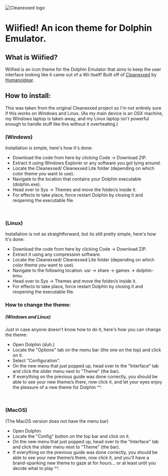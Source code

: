![Cleanexxed logo](https://cdn.discordapp.com/attachments/953036832600383599/964575131030663228/path9573.png)

# Wiified! An icon theme for Dolphin Emulator.

## What is Wiified?
Wiified is an icon theme for the Dolphin Emulator that aims to keep the user interface looking like it came out of a Wii itself! Built off of [Cleanexxed](https://github.com/Humanoidear/Cleanexxed/tree/main) by [Humanoidear](https://github.com/Humanoidear/Cleanexxed/tree/main).


## How to install: <br/>

This was taken from the original Cleanexxed project so I'm not entirely sure if this works on Windows and Linux.
(As my main device is an OSX machine, my Windows laptop is taken away, and my Linux laptop isn't powerful enough to handle stuff like this without it overheating.)
### (Windows)
Installation is simple, here's how it's done: <br/> 
- Download the code from here by clicking Code -> Download ZIP.
- Extract it using Windows Explorer or any software you got lying around.
- Locate the Cleanexxed/ Cleanexxed Lite folder (depending on which color theme you want to use).
- Navigate to the location that contains your Dolphin executable (dolphin.exe).
- Head over to Sys -> Themes and move the folder/s inside it. 
- For effects to take place, force restart Dolphin by closing it and reopening the executable file.

<br/>

### (Linux)
Installation is not as straightforward, but its still pretty simple, here's how it's done: <br/> 
- Download the code from here by clicking Code -> Download ZIP.
- Extract it using any compression software.
- Locate the Cleanexxed/ Cleanexxed Lite folder (depending on which color theme you want to use).
- Navigate to the following location: usr -> share -> games -> dolphin-emu.
- Head over to Sys -> Themes and move the folder/s inside it. 
- For effects to take place, force restart Dolphin by closing it and reopening the executable file.

### How to change the theme: <br/>
##### (Windows and Linux)
Just in case anyone doesn't know how to do it, here's how you can change the theme: <br/>
- Open Dolphin (duh.)
- Locate the "Options" tab on the menu bar (the one on the top) and click on it.
- Select "Configuration".
- On the new menu that just popped up, head over to the "Interface" tab and click the slider menu next to "Theme" (the bar).
- If everything on the previous guide was done correctly, you should be able to see your new theme/s there, now click it, and let your eyes enjoy the pleasure of a new theme for Dolphin ^^.

<br/>

### (MacOS)
(The MacOS version does not have the menu bar)
- Open Dolphin
- Locate the "Config" button on the top bar and click on it.
- On the new menu that just popped up, head over to the "Interface" tab and click the slider menu next to "Theme" (the bar).
- If everything on the previous guide was done correctly, you should be able to see your new theme/s there, now click it, and you'll have a brand-spanking new theme to gaze at for hours... or at least until you decide what to play ^^.

<br/>
